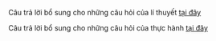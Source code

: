 Câu trả lời bổ sung cho những câu hỏi của lí thuyết [tại đây](https://github.com/Kvan6Tuk4Manko/Java_answersexam/blob/main/README.md)

Câu trả lời bổ sung cho những câu hỏi của thực hành [tại đây](https://gist.github.com/DefriDwamn/d598bc753eafa3ddaf5c243a5cee35e6)
